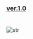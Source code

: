 ### [ver.1.0](https://jpstories.github.io/menu_1/)
#
![str](https://user-images.githubusercontent.com/41709736/50480129-f7dc7a00-0a25-11e9-8429-967aaa8d4c22.jpg)
